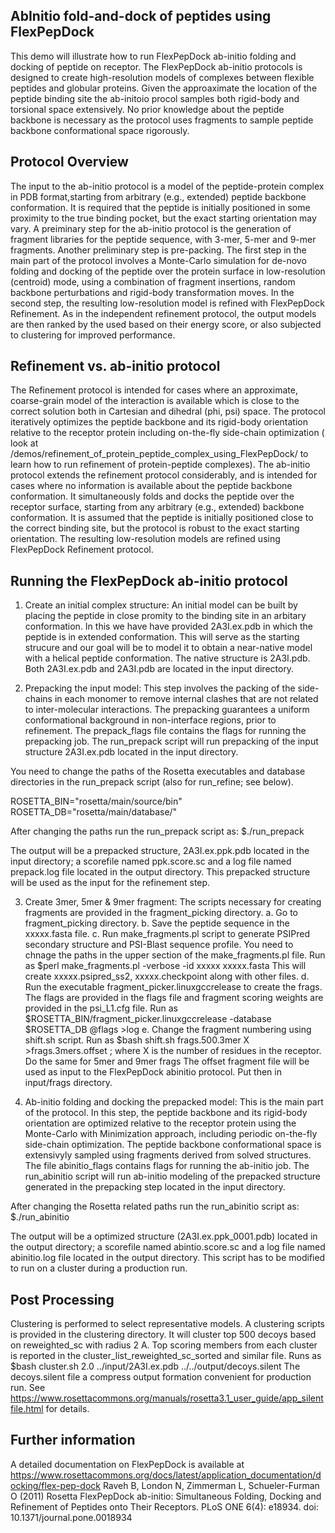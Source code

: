 AbInitio fold-and-dock of peptides using FlexPepDock
----------------------------------------------------
This demo will illustrate how to run FlexPepDock ab-initio folding and docking of peptide on receptor. The FlexPepDock ab-initio protocols is designed to create high-resolution models of complexes between flexible peptides and globular proteins. Given the approaximate the location of the peptide binding site the ab-initoio procol samples both rigid-body and torsional space extensively. No prior knowledge about the peptide backbone is necessary as the protocol uses fragments to sample peptide backbone conformational space rigorously.

Protocol Overview
-----------------
The input to the ab-initio protocol is a model of the peptide-protein complex in PDB format,starting from arbitrary (e.g., extended) peptide backbone conformation. It is required that the peptide is initially positioned in some proximity to the true binding pocket, but the exact starting orientation may vary. A preiminary step for the ab-initio protocol is the generation of fragment libraries for the peptide sequence, with 3-mer, 5-mer and 9-mer fragments. Another preliminary step is pre-packing. The first step in the main part of the protocol involves a Monte-Carlo simulation for de-novo folding and docking of the peptide over the protein surface in low-resolution (centroid) mode, using a combination of fragment insertions, random backbone perturbations and rigid-body transformation moves. In the second step, the resulting low-resolution model is refined with FlexPepDock Refinement. As in the independent refinement protocol, the output models are then ranked by the used based on their energy score, or also subjected to clustering for improved performance.

Refinement vs. ab-initio protocol
---------------------------------
The Refinement protocol is intended for cases where an approximate, coarse-grain model of the interaction is available which is close to the correct solution both in Cartesian and dihedral (phi, psi) space. The protocol iteratively optimizes the peptide backbone and its rigid-body orientation relative to the receptor protein including on-the-fly side-chain optimization ( look at /demos/refinement_of_protein_peptide_complex_using_FlexPepDock/ to learn how to run refinement of protein-peptide complexes).
The ab-initio protocol extends the refinement protocol considerably, and is intended for cases where no information is available about the peptide backbone conformation. It simultaneously folds and docks the peptide over the receptor surface, starting from any arbitrary (e.g., extended) backbone conformation. It is assumed that the peptide is initially positioned close to the correct binding site, but the protocol is robust to the exact starting orientation. The resulting low-resolution models are refined using FlexPepDock Refinement protocol.

Running the FlexPepDock ab-initio protocol
------------------------------------------
1. Create an initial complex structure: An initial model can be built by placing the peptide in close promity to the binding site in an arbitary conformation. In this we have have provided 2A3I.ex.pdb in which the peptide is in extended conformation. This will serve as the starting strucure and our goal will be to model it to obtain a near-native model with a helical peptide conformation. The native structure is 2A3I.pdb. Both 2A3I.ex.pdb and 2A3I.pdb are located in the input directory.

2. Prepacking the input model: This step involves the packing of the side-chains in each monomer to remove internal clashes that are not related to inter-molecular interactions. The prepacking guarantees a uniform conformational background in non-interface regions, prior to refinement. The prepack_flags file contains the flags for running the prepacking job. The run_prepack script will run prepacking of the input structure 2A3I.ex.pdb located in the input directory.

You need to change the paths of the Rosetta executables and database directories in the run_prepack script (also for run_refine; see below).

  ROSETTA_BIN="rosetta/main/source/bin"
  ROSETTA_DB="rosetta/main/database/"

After changing the paths run the run_prepack script as:
   $./run_prepack

The output will be a prepacked structure, 2A3I.ex.ppk.pdb located in the input directory; a scorefile named ppk.score.sc and a log file named prepack.log file located in the output directory. This prepacked structure will be used as the input for the refinement step.

3. Create 3mer, 5mer & 9mer fragment: The scripts necessary for creating fragments are provided in the fragment_picking directory.
    a. Go to fragment_picking directory.
    b. Save the peptide sequence in the xxxxx.fasta file.
    c. Run make_fragments.pl script to generate PSIPred secondary structure and PSI-Blast sequence profile. You need to chnage the paths in the upper section of the make_fragments.pl file.
       Run as $perl make_fragments.pl -verbose -id xxxxx xxxxx.fasta
       This will create xxxxx.psipred_ss2, xxxxx.checkpoint along with other files.
    d. Run the executable fragment_picker.linuxgccrelease to create the frags. The flags are provided in the flags file and fragment scoring weights are provided in the psi_L1.cfg file.
    Run as $ROSETTA_BIN/fragment_picker.linuxgccrelease -database $ROSETTA_DB @flags >log
    e. Change the fragment numbering using shift.sh script.
    Run as $bash shift.sh frags.500.3mer X >frags.3mers.offset ; where X is the number of residues in the receptor. Do the same for 5mer and 9mer frags
    The offset fragment file will be used as input to the FlexPepDock abinitio protocol. Put then in input/frags directory.

4. Ab-initio folding and docking the prepacked model: This is the main part of the protocol. In this step, the peptide backbone and its rigid-body orientation are optimized relative to the receptor protein using the Monte-Carlo with Minimization approach, including periodic on-the-fly side-chain optimization. The peptide backbone conformational space is extensivyly sampled using fragments derived from solved structures. The file abinitio_flags contains flags for running the ab-initio job. The run_abinitio script will run ab-initio modeling of the prepacked structure generated in the prepacking step located in the input directory.

After changing the Rosetta related paths run the run_abinitio script as:
    $./run_abinitio

The output will be a optimized structure (2A3I.ex.ppk_0001.pdb) located in the output directory; a scorefile named abintio.score.sc and a log file named abinitio.log file located in the output directory. This script has to be modified to run on a cluster during a production run.


Post Processing
---------------
Clustering is performed to select representative models. A clustering scripts is provided in the clustering directory. It will cluster top 500 decoys based on reweighted_sc with radius 2 A. Top scoring members from each cluster is reported in the cluster_list_reweighted_sc_sorted and similar file.
Runs as
 $bash cluster.sh 2.0 ../input/2A3I.ex.pdb ../../output/decoys.silent
The decoys.silent file a compress output formation convenient for production run. See https://www.rosettacommons.org/manuals/rosetta3.1_user_guide/app_silentfile.html for details.

Further information
-------------------
A detailed documentation on FlexPepDock is available at https://www.rosettacommons.org/docs/latest/application_documentation/docking/flex-pep-dock
Raveh B, London N, Zimmerman L, Schueler-Furman O (2011) Rosetta FlexPepDock ab-initio: Simultaneous Folding, Docking and Refinement of Peptides onto Their Receptors. PLoS ONE 6(4): e18934. doi: 10.1371/journal.pone.0018934

